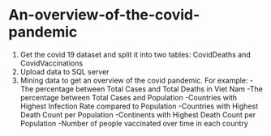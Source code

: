 # An-overview-of-the-covid-pandemic
1. Get the covid 19 dataset and split it into two tables: CovidDeaths and CovidVaccinations
2. Upload data to SQL server
3. Mining data to get an overview of the covid pandemic. For example:
 -The percentage between Total Cases and Total Deaths in Viet Nam
 -The percentage between Total Cases and Population
 -Countries with Highest Infection Rate compared to Population
 -Countries with Highest Death Count per Population
 -Continents with Highest Death Count per Population
 -Number of people vaccinated over time in each country
